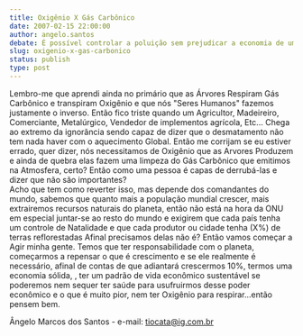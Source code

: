 ```yaml
---
title: Oxigênio X Gás Carbônico
date: 2007-02-15 22:00:00
author: angelo.santos
debate: É possível controlar a poluição sem prejudicar a economia de um país?
slug: oxigenio-x-gas-carbonico
status: publish 
type: post
---
```


Lembro-me que aprendi ainda no primário que as Árvores Respiram Gás Carbônico e transpiram Oxigênio e que nós "Seres Humanos" fazemos justamente o inverso. Então fico triste quando um Agricultor, Madeireiro, Comerciante, Metalúrgico, Vendedor de implementos agrícola, Etc... Chega ao extremo da ignorância sendo capaz de dizer que o desmatamento não tem nada haver com o aquecimento Global. Então me corrijam se eu estiver errado, quer dizer, nós necessitamos de Oxigênio que as Arvores Produzem e ainda de quebra elas fazem uma limpeza do Gás Carbônico que emitimos na Atmosfera, certo? Então como uma pessoa é capas de derrubá-las e dizer que não são importantes?  
Acho que tem como reverter isso, mas depende dos comandantes do mundo, sabemos que quanto mais a população mundial crescer, mais extrairemos recursos naturais do planeta, então não está na hora da ONU em especial juntar-se ao resto do mundo e exigirem que cada país tenha um controle de Natalidade e que cada produtor ou cidade tenha (X%) de terras reflorestadas Afinal precisamos delas não é? Então vamos começar a Agir minha gente. Temos que ter responsabilidade com o planeta, começarmos a repensar o que é crescimento e se ele realmente é necessário, afinal de contas de que adiantará crescermos 10%, termos uma economia sólida, , ter um padrão de vida econômico sustentável se poderemos nem sequer ter saúde para usufruirmos desse poder econômico e o que é muito pior, nem ter Oxigênio para respirar...então pensem bem.  
  
Ângelo Marcos dos Santos - e-mail: tiocata@ig.com.br
